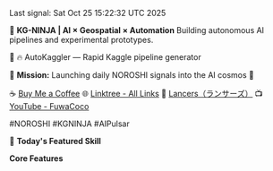Last signal: Sat Oct 25 15:22:32 UTC 2025

🚀 **KG-NINJA | AI × Geospatial × Automation**
Building autonomous AI pipelines and experimental prototypes.

📝 🔥 AutoKaggler — Rapid Kaggle pipeline generator

🌌 **Mission:** Launching daily NOROSHI signals into the AI cosmos 🌌

☕ [Buy Me a Coffee](https://www.buymeacoffee.com/kgninja)
🌐 [Linktree - All Links](https://linktr.ee/kgkk)
💼 [Lancers（ランサーズ）](https://www.lancers.jp/profile/KGKGKG)
📺 [YouTube - FuwaCoco](https://www.youtube.com/@FuwaCoco)

#NOROSHI #KGNINJA #AIPulsar

🎯 **Today's Featured Skill**

**Core Features**  

